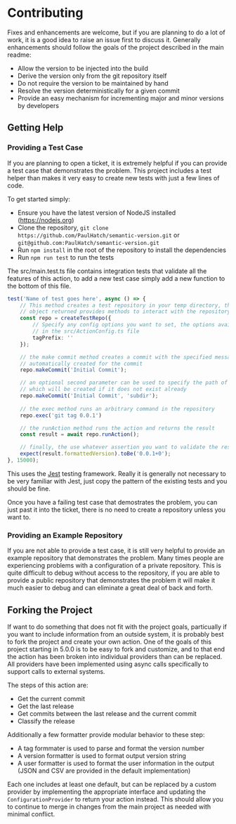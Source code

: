 # Contributing

Fixes and enhancements are welcome, but if you are planning to do a lot of work, it is a good idea to raise an issue first to discuss it. Generally enhancements should follow the goals of the project described in the main readme:

- Allow the version to be injected into the build
- Derive the version only from the git repository itself
- Do not require the version to be maintained by hand
- Resolve the version deterministically for a given commit
- Provide an easy mechanism for incrementing major and minor versions by developers

## Getting Help

### Providing a Test Case

If you are planning to open a ticket, it is extremely helpful if you can provide a test case that demonstrates the problem. This project includes a test helper than makes it very easy to create new tests with just a few lines of code.

To get started simply:

- Ensure you have the latest version of NodeJS installed (https://nodejs.org)
- Clone the repository, `git clone https://github.com/PaulHatch/semantic-version.git` or `git@github.com:PaulHatch/semantic-version.git`
- Run `npm install` in the root of the repository to install the dependencies
- Run `npm run test` to run the tests

The src/main.test.ts file contains integration tests that validate all the features of this action, to add a new test case simply add a new function to the bottom of this file.

```typescript
test('Name of test goes here', async () => {
    // This method creates a test repository in your temp directory, the repo
    // object returned provides methods to interact with the repository
    const repo = createTestRepo({
        // Specify any config options you want to set, the options available can be found
        // in the src/ActionConfig.ts file
        tagPrefix: ''
    });

    // the make commit method creates a commit with the specified message, an empty file will be
    // automatically created for the commit
    repo.makeCommit('Initial Commit');

    // an optional second parameter can be used to specify the path of the file to commit,
    // which will be created if it does not exist already
    repo.makeCommit('Initial Commit', 'subdir');
    
    // the exec method runs an arbitrary command in the repository
    repo.exec('git tag 0.0.1')

    // the runAction method runs the action and returns the result
    const result = await repo.runAction();

    // finally, the use whatever assertion you want to validate the result
    expect(result.formattedVersion).toBe('0.0.1+0');
}, 15000);
```

This uses the [Jest](https://jestjs.io/) testing framework. Really it is generally not necessary to be very familiar with Jest, just copy the pattern of the existing tests and you should be fine.

Once you have a failing test case that demostrates the problem, you can just past it into the ticket, there is no need to create a repository unless you want to.


### Providing an Example Repository

If you are not able to provide a test case, it is still very helpful to provide an example repository that demonstrates the problem. Many times people are experiencing problems with a configuration of a private repository. This is quite difficult to debug without access to the repository, if you are able to provide a public repository that demonstrates the problem it will make it much easier to debug and can eliminate a great deal of back and forth.

## Forking the Project

If want to do something that does not fit with the project goals, particually if you want to include information from an outside system, it is probably best to fork the project and create your own action. One of the goals of this project starting in 5.0.0 is to be easy to fork and customize, and to that end the action has been broken into individual providers than can be replaced. All providers have been implemented using async calls specifically to support calls to external systems.

The steps of this action are:

- Get the current commit
- Get the last release
- Get commits between the last release and the current commit
- Classify the release

Additionally a few formatter provide modular behavior to these step:
- A tag formmater is used to parse and format the version number
- A version formatter is used to format output version string
- A user formatter is used to format the user information in the output (JSON and CSV are provided in the default implementation)

Each one includes at least one default, but can be replaced by a custom provider by implementing the appropriate interface and updating the `ConfigurationProvider` to return your action instead. This should allow you to continue to merge in changes from the main project as needed with minimal conflict.
